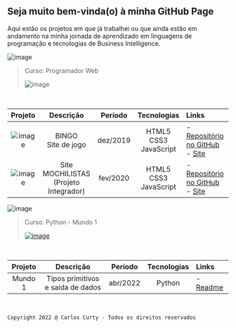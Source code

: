 ## Seja muito bem-vinda(o) à minha GitHub Page

Aqui estão os projetos em que já trabalhei ou que ainda estão em andamento na minha jornada de aprendizado em linguagens de programação e tecnologias de Business Intelligence.


![image](https://user-images.githubusercontent.com/68711113/165002315-c8b84367-987b-482b-b930-8c84d7e8afaa.png)


>
>Curso: Programador Web<br> 
>
>![image](https://user-images.githubusercontent.com/68711113/165768866-bc80e89c-13c8-454b-93db-5505ad320163.png)
>
<br>

Projeto | Descrição | Período | Tecnologias | Links
:-----: | :-----: | :-----: | :-----: | :----------
![image](https://user-images.githubusercontent.com/68711113/165095493-0cd495e0-abf4-4238-87d3-17e5a3ca45af.png) | BINGO<br>Site de jogo | dez/2019 | HTML5<br>CSS3<br>JavaScript | - [Repositório no GitHub](https://github.com/carloscurty/bingo)<br>- [Site](https://curtydigital.000webhostapp.com/bingo/bingo_75.html) | 
![image](https://user-images.githubusercontent.com/68711113/165096216-7b6e6760-e341-4aa4-a18d-931c1c7c795e.png) | Site MOCHILISTAS<br>(Projeto Integrador) | fev/2020 | HTML5<br>CSS3<br>JavaScript | - [Repositório no GitHub](https://github.com/carloscurty/mochilistas)<br> - [Site](https://curtydigital.000webhostapp.com/mochilistas) | 

 ![image](https://user-images.githubusercontent.com/68711113/165002315-c8b84367-987b-482b-b930-8c84d7e8afaa.png)

>
>Curso: Python - Mundo 1<br> 
>
>[![image](https://user-images.githubusercontent.com/68711113/165764028-9d60f899-2323-439a-bc27-e492e6978bf3.png)](https://www.cursoemvideo.com/)
>
<br>

Projeto | Descrição | Período | Tecnologias | Links
:-----: | :-----: | :-----: | :-----: | :----------
Mundo 1 | Tipos primitivos e saída de dados | abr/2022 | Python | - [Readme](https://github.com/carloscurty/CursoemVideo-Python-Mundo1/blob/master/README.md) |

<br>

~~~
Copyright 2022 @ Carlos Curty - Todos os direitos reservados
~~~

